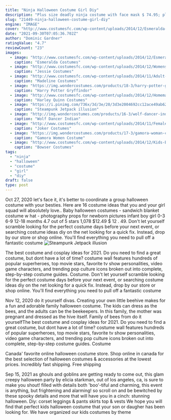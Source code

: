 ```yaml
---
title: "Ninja Halloween Costume Girl Diy"
description: "Plus size deadly ninja costume with face mask $ 74.95; plus size crazy quinn costume $ 59.95; plus size bad sandy costume $ 69.95; plus size bad religion demon costume $ 81.95; plus size buzz queen costume $ 89.95; plus size pink power superhero costume $ 67.95; plus size dalmatian diva costume $ 52.95; plus size bewitching beauty costume"
slug: "21449-ninja-halloween-costume-girl-diy"
engine: "IMAGE"
cover: "http://www.costumesfc.com/wp-content/uploads/2014/12/Esmeralda-Adult-Costume.jpg"
date: "2021-09-30T07:05:36.702Z"
author: "Dominic Gardner"
ratingValue: "4.7"
reviewCount: "23"
images:
  - image: "http://www.costumesfc.com/wp-content/uploads/2014/12/Esmeralda-Adult-Costume.jpg"
    caption: "Esmeralda Costumes"
  - image: "http://www.costumesfc.com/wp-content/uploads/2014/12/Womens-Jessie-Costume.jpg"
    caption: "Jessie Costumes"
  - image: "http://www.costumesfc.com/wp-content/uploads/2014/11/Adult-Madeline-Costume.jpg"
    caption: "Madeline Costumes"
  - image: "https://img.wondercostumes.com/products/18-3/harry-potter-gryffindor-girls-top.jpg"
    caption: "Harry Potter Gryffindor"
  - image: "http://www.costumesfc.com/wp-content/uploads/2014/12/Homemade-Harley-Quinn-Costume.jpg"
    caption: "Harley Quinn Costumes"
  - image: "https://i.pinimg.com/736x/3d/3e/20/3d3e2004692cc12ace49ab62dee81371--diy-steampunk-jetpack.jpg"
    caption: "Steampunk Jetpack illusion"
  - image: "http://img.wondercostumes.com/products/16-3/wolf-dancer-indian-costume-for-girls.jpg"
    caption: "Wolf Dancer Indian"
  - image: "http://www.costumesfc.com/wp-content/uploads/2014/11/Female-Joker-Costume.jpg"
    caption: "Joker Costumes"
  - image: "https://img.wondercostumes.com/products/17-3/gamora-woman-costume.jpg"
    caption: "Gamora Women Costume"
  - image: "http://www.costumesfc.com/wp-content/uploads/2014/12/Kids-Bowser-Costume.jpg"
    caption: "Bowser Costumes"
tags:
  - "ninja"
  - "halloween"
  - "costume"
  - "girl"
  - "diy"
draft: false
type: post
---
```


Oct 27, 2020 let's face it, it's better to coordinate a group halloween costume with your besties. Here are 16 costume ideas that you and your girl squad will absolutely love.. Baby halloween costumes - sandwich blanket costume w hat - photography props for newborn pictures infant boy girl 0-3 6-9 12-18 months 4.7 out of 5 stars 1,078 $12.49 $ 12 . 49. Don't let yourself scramble looking for the perfect costume days before your next event, or searching costume ideas diy on the net looking for a quick fix. Instead, drop by our store or shop online. You'll find everything you need to pull off a fantastic costume
![Steampunk Jetpack illusion](https://i.pinimg.com/736x/3d/3e/20/3d3e2004692cc12ace49ab62dee81371--diy-steampunk-jetpack.jpg "Steampunk Jetpack illusion")

The best costume and cosplay ideas for 2021. Do you need to find a great costume, but dont have a lot of time? costume wall features hundreds of popular superheroes, top movie stars, favorite tv show personalities, video game characters, and trending pop culture icons broken out into complete, step-by-step costume guides. Costume. Don&#39;t let yourself scramble looking for the perfect costume days before your next event, or searching costume ideas diy on the net looking for a quick fix. Instead, drop by our store or shop online. You&#39;ll find everything you need to pull off a fantastic costume
<!--inArticleAds-->

<!--galleryOne-->

Nov 12, 2020 do it yourself divas. Creating your own little beehive makes for a fun and adorable family halloween costume. The kids can dress as the bees, and the adults can be the beekeepers. In this family, the mother was pregnant and dressed as the hive itself. Family of bees from do it yourselfThe best costume and cosplay ideas for 2021. Do you need to find a great costume, but dont have a lot of time? costume wall features hundreds of popular superheroes, top movie stars, favorite tv show personalities, video game characters, and trending pop culture icons broken out into complete, step-by-step costume guides. Costume
<!--inArticleAds-->

<!--galleryTwo-->

Canada' favorite online halloween costume store. Shop online in canada for the best selection of halloween costumes & accessories at the lowest prices. Incredibly fast shipping. Free shipping
<!--galleryThree-->

Sep 15, 2021 as ghouls and goblins are getting ready to come out, this glam creepy halloween party by elicia starkman, out of los angeles, ca, is sure to make you shout! filled with details both 'boo'-tiful and charming, this event is anything, but frightening and alarming! so scroll on and be bewitched by these spooky details and more that will have you in a cinch: stunning halloween. Diy: corset leggings & pants skirts top & vests  We hope you will find that perfect kids halloween costume that your son or daugher has been looking for. We have organized our kids costumes by theme